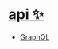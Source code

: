# [api ✨](https://my.mindnode.com/6BQkDHrjEx9KjaiB4VPAwowZyUYMbdjdCfinmaF8)


- [GraphQL](https://my.mindnode.com/FLzxt3X9eoBvimrDypq6VvyJ3NdxoG5NrrsumyjH)

